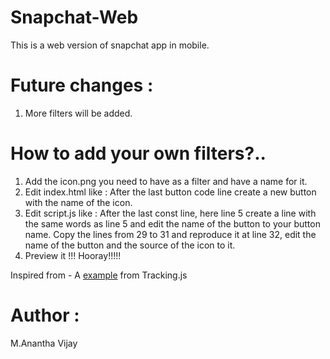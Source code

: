 # Snapchat-Web

This is a web version of snapchat app in mobile. 

# Future changes :
1. More filters will be added.

# How to add your own filters?..

1. Add the icon.png you need to have as a filter and have a name for it.
2. Edit index.html like :
   After the last button code line create a new button with the name of the icon.
3. Edit script.js like :
   After the last const line, here line  5 create a line with the same words as line 5 and edit the name of the button to your button                     name.
   Copy the lines from 29 to 31 and reproduce it at line 32, edit the name of the button and the source of the icon to it.
 4. Preview it !!! Hooray!!!!!
    

Inspired from - A [example](https://github.com/eduardolundgren/tracking.js/blob/master/examples/face_camera.html) from Tracking.js

# Author :

M.Anantha Vijay
